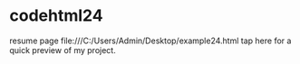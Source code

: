 # codehtml24
resume page
file:///C:/Users/Admin/Desktop/example24.html           tap here for a quick preview of my project.
